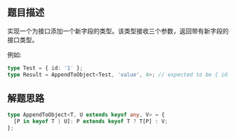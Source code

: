 ## 题目描述

实现一个为接口添加一个新字段的类型。该类型接收三个参数，返回带有新字段的接口类型。

例如:

```ts
type Test = { id: '1' };
type Result = AppendToObject<Test, 'value', 4>; // expected to be { id: '1', value: 4 }
```

## 解题思路

```ts
type AppendToObject<T, U extends keyof any, V> = {
  [P in keyof T | U]: P extends keyof T ? T[P] : V;
};
```
